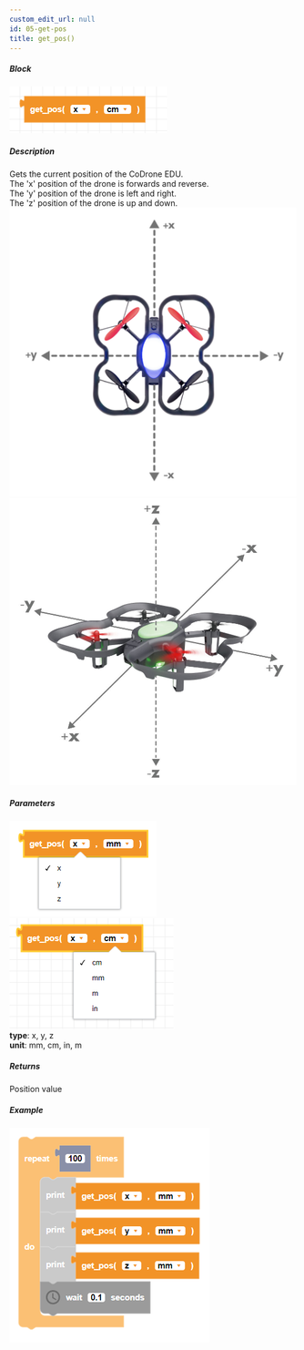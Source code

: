 ```yaml
---
custom_edit_url: null
id: 05-get-pos
title: get_pos()
---
```


##### Block

![get pos block image](get_pos.PNG)<br />

##### Description

Gets the current position of the CoDrone EDU. <br />
The 'x' position of the drone is forwards and reverse. <br />
The 'y' position of the drone is left and right. <br />
The 'z' position of the drone is up and down. <br />
![Alt text](topdown_xy.png) <br />
![Alt text](xyz.jpg) <br />

##### Parameters
![get pos image](get_pos_params1.PNG)
![get pos image](get_pos_params2.PNG) <br />
**type**: x, y, z <br />
**unit**: mm, cm, in, m <br />

##### Returns

Position value

##### Example

![get pos example](get_pos_example.PNG)